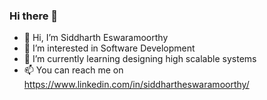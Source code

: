 ### Hi there 👋

<!--
**SixPathsSage/SixPathsSage** is a ✨ _special_ ✨ repository because its `README.md` (this file) appears on your GitHub profile.

Here are some ideas to get you started:

- 🔭 I’m currently working on ...
- 🌱 I’m currently learning ...
- 👯 I’m looking to collaborate on ...
- 🤔 I’m looking for help with ...
- 💬 Ask me about ...
- 📫 How to reach me: ...
- 😄 Pronouns: ...
- ⚡ Fun fact: ...
-->

- 👋 Hi, I’m Siddharth Eswaramoorthy
- 👀 I’m interested in Software Development
- 🌱 I’m currently learning designing high scalable systems
- 📫 You can reach me on https://www.linkedin.com/in/siddhartheswaramoorthy/
